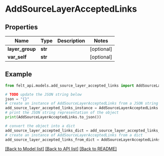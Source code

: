 # AddSourceLayerAcceptedLinks


## Properties

Name | Type | Description | Notes
------------ | ------------- | ------------- | -------------
**layer_group** | **str** |  | [optional] 
**var_self** | **str** |  | [optional] 

## Example

```python
from felt_api.models.add_source_layer_accepted_links import AddSourceLayerAcceptedLinks

# TODO update the JSON string below
json = "{}"
# create an instance of AddSourceLayerAcceptedLinks from a JSON string
add_source_layer_accepted_links_instance = AddSourceLayerAcceptedLinks.from_json(json)
# print the JSON string representation of the object
print(AddSourceLayerAcceptedLinks.to_json())

# convert the object into a dict
add_source_layer_accepted_links_dict = add_source_layer_accepted_links_instance.to_dict()
# create an instance of AddSourceLayerAcceptedLinks from a dict
add_source_layer_accepted_links_from_dict = AddSourceLayerAcceptedLinks.from_dict(add_source_layer_accepted_links_dict)
```
[[Back to Model list]](../README.md#documentation-for-models) [[Back to API list]](../README.md#documentation-for-api-endpoints) [[Back to README]](../README.md)


